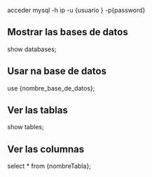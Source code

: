 

acceder mysql -h ip -u {usuario } -p{password}


## Mostrar las bases de datos
show databases;

## Usar na base de datos
use {nombre_base_de_datos};

## Ver las tablas
show tables;


## Ver las columnas
select * from {nombreTabla};








